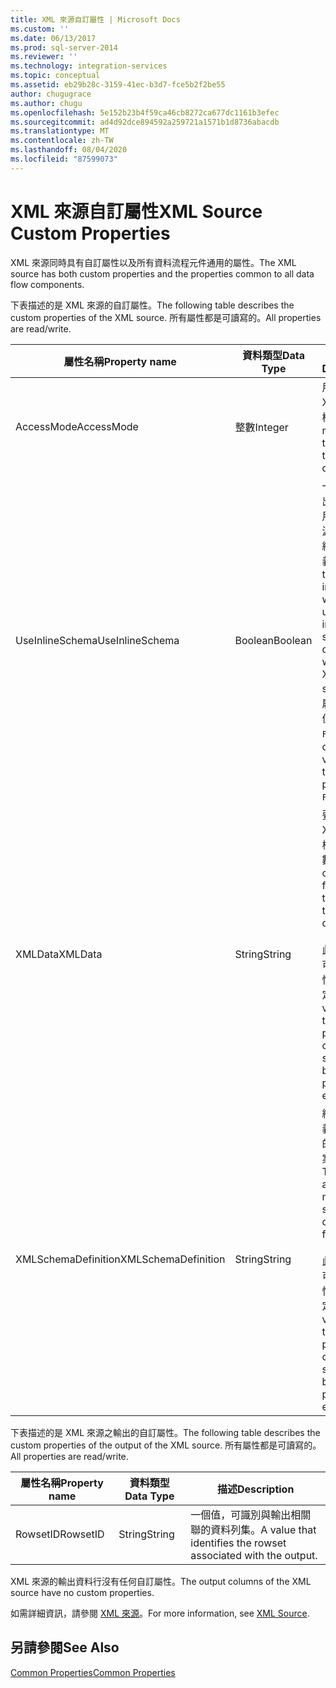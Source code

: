 ```yaml
---
title: XML 來源自訂屬性 | Microsoft Docs
ms.custom: ''
ms.date: 06/13/2017
ms.prod: sql-server-2014
ms.reviewer: ''
ms.technology: integration-services
ms.topic: conceptual
ms.assetid: eb29b28c-3159-41ec-b3d7-fce5b2f2be55
author: chugugrace
ms.author: chugu
ms.openlocfilehash: 5e152b23b4f59ca46cb8272ca677dc1161b3efec
ms.sourcegitcommit: ad4d92dce894592a259721a1571b1d8736abacdb
ms.translationtype: MT
ms.contentlocale: zh-TW
ms.lasthandoff: 08/04/2020
ms.locfileid: "87599073"
---
```

# <a name="xml-source-custom-properties"></a><span data-ttu-id="3bf3f-102">XML 來源自訂屬性</span><span class="sxs-lookup"><span data-stu-id="3bf3f-102">XML Source Custom Properties</span></span>
  <span data-ttu-id="3bf3f-103">XML 來源同時具有自訂屬性以及所有資料流程元件通用的屬性。</span><span class="sxs-lookup"><span data-stu-id="3bf3f-103">The XML source has both custom properties and the properties common to all data flow components.</span></span>  
  
 <span data-ttu-id="3bf3f-104">下表描述的是 XML 來源的自訂屬性。</span><span class="sxs-lookup"><span data-stu-id="3bf3f-104">The following table describes the custom properties of the XML source.</span></span> <span data-ttu-id="3bf3f-105">所有屬性都是可讀寫的。</span><span class="sxs-lookup"><span data-stu-id="3bf3f-105">All properties are read/write.</span></span>  
  
|<span data-ttu-id="3bf3f-106">屬性名稱</span><span class="sxs-lookup"><span data-stu-id="3bf3f-106">Property name</span></span>|<span data-ttu-id="3bf3f-107">資料類型</span><span class="sxs-lookup"><span data-stu-id="3bf3f-107">Data Type</span></span>|<span data-ttu-id="3bf3f-108">描述</span><span class="sxs-lookup"><span data-stu-id="3bf3f-108">Description</span></span>|  
|-------------------|---------------|-----------------|  
|<span data-ttu-id="3bf3f-109">AccessMode</span><span class="sxs-lookup"><span data-stu-id="3bf3f-109">AccessMode</span></span>|<span data-ttu-id="3bf3f-110">整數</span><span class="sxs-lookup"><span data-stu-id="3bf3f-110">Integer</span></span>|<span data-ttu-id="3bf3f-111">用來存取 XML 資料的模式。</span><span class="sxs-lookup"><span data-stu-id="3bf3f-111">The mode used to access the XML data.</span></span>|  
|<span data-ttu-id="3bf3f-112">UseInlineSchema</span><span class="sxs-lookup"><span data-stu-id="3bf3f-112">UseInlineSchema</span></span>|<span data-ttu-id="3bf3f-113">Boolean</span><span class="sxs-lookup"><span data-stu-id="3bf3f-113">Boolean</span></span>|<span data-ttu-id="3bf3f-114">一個值，指出是否要使用 XML 來源中的內嵌結構描述定義。</span><span class="sxs-lookup"><span data-stu-id="3bf3f-114">A value that indicates whether to use an inline schema definition within the XML source.</span></span> <span data-ttu-id="3bf3f-115">此屬性的預設值為 `False`。</span><span class="sxs-lookup"><span data-stu-id="3bf3f-115">The default value of this property is `False`.</span></span>|  
|<span data-ttu-id="3bf3f-116">XMLData</span><span class="sxs-lookup"><span data-stu-id="3bf3f-116">XMLData</span></span>|<span data-ttu-id="3bf3f-117">String</span><span class="sxs-lookup"><span data-stu-id="3bf3f-117">String</span></span>|<span data-ttu-id="3bf3f-118">要從中擷取 XML 資料的檔案或變數。</span><span class="sxs-lookup"><span data-stu-id="3bf3f-118">The file or variables from which to retrieve the XML data.</span></span><br /><br /> <span data-ttu-id="3bf3f-119">此屬性的值可以使用屬性運算式指定。</span><span class="sxs-lookup"><span data-stu-id="3bf3f-119">The value of this property can be specified by using a property expression.</span></span>|  
|<span data-ttu-id="3bf3f-120">XMLSchemaDefinition</span><span class="sxs-lookup"><span data-stu-id="3bf3f-120">XMLSchemaDefinition</span></span>|<span data-ttu-id="3bf3f-121">String</span><span class="sxs-lookup"><span data-stu-id="3bf3f-121">String</span></span>|<span data-ttu-id="3bf3f-122">結構描述定義檔 (.xsd) 的路徑和檔案名稱。</span><span class="sxs-lookup"><span data-stu-id="3bf3f-122">The path and file name of the schema definition file (.xsd).</span></span><br /><br /> <span data-ttu-id="3bf3f-123">此屬性的值可以使用屬性運算式指定。</span><span class="sxs-lookup"><span data-stu-id="3bf3f-123">The value of this property can be specified by using a property expression.</span></span>|  
  
 <span data-ttu-id="3bf3f-124">下表描述的是 XML 來源之輸出的自訂屬性。</span><span class="sxs-lookup"><span data-stu-id="3bf3f-124">The following table describes the custom properties of the output of the XML source.</span></span> <span data-ttu-id="3bf3f-125">所有屬性都是可讀寫的。</span><span class="sxs-lookup"><span data-stu-id="3bf3f-125">All properties are read/write.</span></span>  
  
|<span data-ttu-id="3bf3f-126">屬性名稱</span><span class="sxs-lookup"><span data-stu-id="3bf3f-126">Property name</span></span>|<span data-ttu-id="3bf3f-127">資料類型</span><span class="sxs-lookup"><span data-stu-id="3bf3f-127">Data Type</span></span>|<span data-ttu-id="3bf3f-128">描述</span><span class="sxs-lookup"><span data-stu-id="3bf3f-128">Description</span></span>|  
|-------------------|---------------|-----------------|  
|<span data-ttu-id="3bf3f-129">RowsetID</span><span class="sxs-lookup"><span data-stu-id="3bf3f-129">RowsetID</span></span>|<span data-ttu-id="3bf3f-130">String</span><span class="sxs-lookup"><span data-stu-id="3bf3f-130">String</span></span>|<span data-ttu-id="3bf3f-131">一個值，可識別與輸出相關聯的資料列集。</span><span class="sxs-lookup"><span data-stu-id="3bf3f-131">A value that identifies the rowset associated with the output.</span></span>|  
  
 <span data-ttu-id="3bf3f-132">XML 來源的輸出資料行沒有任何自訂屬性。</span><span class="sxs-lookup"><span data-stu-id="3bf3f-132">The output columns of the XML source have no custom properties.</span></span>  
  
 <span data-ttu-id="3bf3f-133">如需詳細資訊，請參閱 [XML 來源](xml-source.md)。</span><span class="sxs-lookup"><span data-stu-id="3bf3f-133">For more information, see [XML Source](xml-source.md).</span></span>  
  
## <a name="see-also"></a><span data-ttu-id="3bf3f-134">另請參閱</span><span class="sxs-lookup"><span data-stu-id="3bf3f-134">See Also</span></span>  
 [<span data-ttu-id="3bf3f-135">Common Properties</span><span class="sxs-lookup"><span data-stu-id="3bf3f-135">Common Properties</span></span>](../common-properties.md)  
  
  
